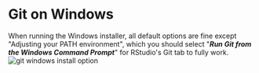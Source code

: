 # Git on Windows

When running the Windows installer, all default options are fine except "Adjusting your PATH environment", which you should select "_**Run Git from the Windows Command Prompt**_" for RStudio's Git tab to fully work.
  ![git windows install option](https://raw.github.com/OHI-Science/ohigit/master/wiki/img/git_install_win_option.png)
